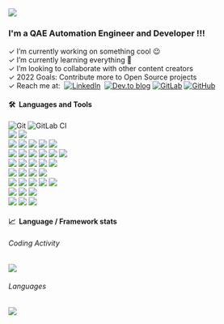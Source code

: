 ## <img src="https://res.cloudinary.com/odhin/image/upload/v1651159042/odhin/logo_rodrigo_odhin8_i12gys.png" />

### I'm a QAE Automation Engineer and Developer !!!

✓ I’m currently working on something cool :wink: <br>
✓ I’m currently learning everything 🤣 <br>
✓ I’m looking to collaborate with other content creators <br>
✓ 2022 Goals: Contribute more to Open Source projects <br>
✓ Reach me at:&nbsp;
[![LinkedIn](https://img.shields.io/badge/linkedin-%230077B5.svg?style=for-the-badge&logo=linkedin&logoColor=white)](https://www.linkedin.com/in/rodrigocostacorrea/)&nbsp;
[![Dev.to blog](https://img.shields.io/badge/dev.to-0A0A0A?style=for-the-badge&logo=dev.to&logoColor=white)](https://dev.to/rodrigoodhin)
[![GitLab](https://img.shields.io/badge/gitlab-%23181717.svg?style=for-the-badge&logo=gitlab&logoColor=white)](https://gitlab.com/rodrigoodhin)
[![GitHub](https://img.shields.io/badge/github-%23121011.svg?style=for-the-badge&logo=github&logoColor=white)](https://github.com/rodrigoodhin)

#### 🛠️&nbsp;&nbsp;Languages&nbsp;and&nbsp;Tools

![Git](https://img.shields.io/badge/git-%23F05033.svg?style=for-the-badge&logo=git&logoColor=white)
![GitLab CI](https://img.shields.io/badge/gitlab%20ci-%23181717.svg?style=for-the-badge&logo=gitlab&logoColor=white)
<br>
![](https://img.shields.io/badge/html5-%23E34F26.svg?style=for-the-badge&logo=html5&logoColor=white)
![](https://img.shields.io/badge/css3-%231572B6.svg?style=for-the-badge&logo=css3&logoColor=white)
<br>
![](https://img.shields.io/badge/go-%2300ADD8.svg?style=for-the-badge&logo=go&logoColor=white)
![](https://img.shields.io/badge/ruby-%23CC342D.svg?style=for-the-badge&logo=ruby&logoColor=white)
![](https://img.shields.io/badge/rails-%23CC0000.svg?style=for-the-badge&logo=ruby-on-rails&logoColor=white)
![](https://img.shields.io/badge/php-%23777BB4.svg?style=for-the-badge&logo=php&logoColor=white)
![](https://img.shields.io/badge/java-%23ED8B00.svg?style=for-the-badge&logo=java&logoColor=white)
<br>
![](https://img.shields.io/badge/javascript-%23323330.svg?style=for-the-badge&logo=javascript&logoColor=%23F7DF1E)
![](https://img.shields.io/badge/jquery-%230769AD.svg?style=for-the-badge&logo=jquery&logoColor=white)
![](https://img.shields.io/badge/NPM-%23000000.svg?style=for-the-badge&logo=npm&logoColor=white)
![](https://img.shields.io/badge/node.js-6DA55F?style=for-the-badge&logo=node.js&logoColor=white)
![](https://img.shields.io/badge/vuejs-%2335495e.svg?style=for-the-badge&logo=vuedotjs&logoColor=%234FC08D)
![](https://img.shields.io/badge/yarn-%232C8EBB.svg?style=for-the-badge&logo=yarn&logoColor=white)
<br>
![](https://img.shields.io/badge/JWT-black?style=for-the-badge&logo=JSON%20web%20tokens)
![](https://img.shields.io/badge/markdown-%23000000.svg?style=for-the-badge&logo=markdown&logoColor=white)
![](https://img.shields.io/badge/shell_script-%23121011.svg?style=for-the-badge&logo=gnu-bash&logoColor=white)
![](https://img.shields.io/badge/VIM-%2311AB00.svg?style=for-the-badge&logo=vim&logoColor=white)
![](https://img.shields.io/badge/Visual%20Studio%20Code-0078d7.svg?style=for-the-badge&logo=visual-studio-code&logoColor=white)
<br>
![](https://img.shields.io/badge/mysql-%2300f.svg?style=for-the-badge&logo=mysql&logoColor=white)
![](https://img.shields.io/badge/redis-%23DD0031.svg?style=for-the-badge&logo=redis&logoColor=white)
![](https://img.shields.io/badge/sqlite-%2307405e.svg?style=for-the-badge&logo=sqlite&logoColor=white)
![](https://img.shields.io/badge/postgres-%23316192.svg?style=for-the-badge&logo=postgresql&logoColor=white)
<br>
![](https://img.shields.io/badge/-cypress-%23E5E5E5?style=for-the-badge&logo=cypress&logoColor=058a5e)
![](https://img.shields.io/badge/mac%20os-000000?style=for-the-badge&logo=macos&logoColor=F0F0F0)
![](https://img.shields.io/badge/Brave-FB542B?style=for-the-badge&logo=Brave&logoColor=white)
![](https://img.shields.io/badge/Postman-FF6C37?style=for-the-badge&logo=postman&logoColor=white)
![](https://img.shields.io/badge/-Swagger-%23Clojure?style=for-the-badge&logo=swagger&logoColor=white)
<br>
![](https://img.shields.io/badge/docker-%230db7ed.svg?style=for-the-badge&logo=docker&logoColor=white)
![](https://img.shields.io/badge/vagrant-%231563FF.svg?style=for-the-badge&logo=vagrant&logoColor=white)
![](https://img.shields.io/badge/Ubuntu-E95420?style=for-the-badge&logo=ubuntu&logoColor=white)
<br>
![](https://img.shields.io/badge/Discord_Gophers-%237289DA.svg?style=for-the-badge&logo=discord&logoColor=white)
![](https://img.shields.io/badge/Fiber-%237289DA.svg?style=for-the-badge&logo=discord&logoColor=white)
![](https://img.shields.io/badge/Vue_Land-%237289DA.svg?style=for-the-badge&logo=discord&logoColor=white)
<br />

#### 📈&nbsp;&nbsp;Language&nbsp;/&nbsp;Framework stats</b></summary>
###### Coding Activity
<a href="https://wakatime.com"><img src="https://wakatime.com/share/@d9510ddc-fddf-40f8-8b6a-108ceb3eaa6e/834642f2-5663-4988-ae77-f6004d29d5bf.png" /></a>
<br/>
###### Languages
<a href="https://wakatime.com"><img src="https://wakatime.com/share/@d9510ddc-fddf-40f8-8b6a-108ceb3eaa6e/18f548d9-4786-4ecc-95c7-5d30195ba279.png" /></a>
  
<br />
